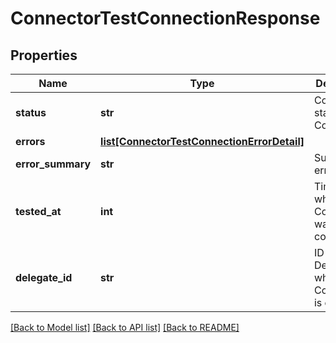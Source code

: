 # ConnectorTestConnectionResponse

## Properties
Name | Type | Description | Notes
------------ | ------------- | ------------- | -------------
**status** | **str** | Connectivity status of a Connector | [optional] 
**errors** | [**list[ConnectorTestConnectionErrorDetail]**](ConnectorTestConnectionErrorDetail.md) |  | [optional] 
**error_summary** | **str** | Summary of errors | [optional] 
**tested_at** | **int** | Time at which Test Connection was completed | [optional] 
**delegate_id** | **str** | ID of Delegate on which Test Connection is executed | [optional] 

[[Back to Model list]](../README.md#documentation-for-models) [[Back to API list]](../README.md#documentation-for-api-endpoints) [[Back to README]](../README.md)

